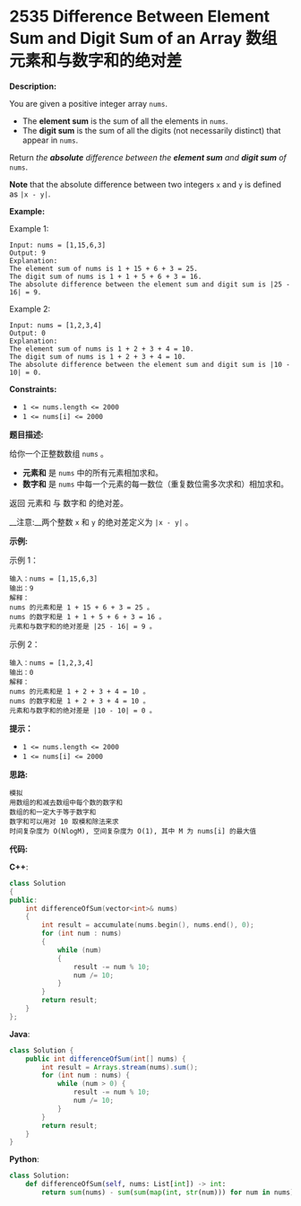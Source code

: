 # 2535 Difference Between Element Sum and Digit Sum of an Array 数组元素和与数字和的绝对差

__Description:__

You are given a positive integer array `nums`.

- The __element sum__ is the sum of all the elements in `nums`.
- The __digit sum__ is the sum of all the digits (not necessarily distinct) that appear in `nums`.

Return _the __absolute__ difference between the __element sum__ and __digit sum__ of_ `nums`.

__Note__ that the absolute difference between two integers `x` and `y` is defined as `|x - y|`.

__Example:__

Example 1:

```text
Input: nums = [1,15,6,3]
Output: 9
Explanation: 
The element sum of nums is 1 + 15 + 6 + 3 = 25.
The digit sum of nums is 1 + 1 + 5 + 6 + 3 = 16.
The absolute difference between the element sum and digit sum is |25 - 16| = 9.
```

Example 2:

```text
Input: nums = [1,2,3,4]
Output: 0
Explanation:
The element sum of nums is 1 + 2 + 3 + 4 = 10.
The digit sum of nums is 1 + 2 + 3 + 4 = 10.
The absolute difference between the element sum and digit sum is |10 - 10| = 0.
```

__Constraints:__

- `1 <= nums.length <= 2000`
- `1 <= nums[i] <= 2000`

__题目描述:__

给你一个正整数数组 `nums` 。

- __元素和__ 是 `nums` 中的所有元素相加求和。
- __数字和__ 是 `nums` 中每一个元素的每一数位（重复数位需多次求和）相加求和。

返回 元素和 与 数字和 的绝对差。

__注意:__两个整数 `x` 和 `y` 的绝对差定义为 `|x - y|` 。

__示例:__

示例 1：

```text
输入：nums = [1,15,6,3]
输出：9
解释：
nums 的元素和是 1 + 15 + 6 + 3 = 25 。
nums 的数字和是 1 + 1 + 5 + 6 + 3 = 16 。
元素和与数字和的绝对差是 |25 - 16| = 9 。
```

示例 2：

```text
输入：nums = [1,2,3,4]
输出：0
解释：
nums 的元素和是 1 + 2 + 3 + 4 = 10 。
nums 的数字和是 1 + 2 + 3 + 4 = 10 。
元素和与数字和的绝对差是 |10 - 10| = 0 。
```

__提示：__

- `1 <= nums.length <= 2000`
- `1 <= nums[i] <= 2000`

__思路:__

```text
模拟
用数组的和减去数组中每个数的数字和
数组的和一定大于等于数字和
数字和可以用对 10 取模和除法来求
时间复杂度为 O(NlogM), 空间复杂度为 O(1), 其中 M 为 nums[i] 的最大值
```

__代码:__

__C++__:

```C++
class Solution 
{
public:
    int differenceOfSum(vector<int>& nums) 
    {
        int result = accumulate(nums.begin(), nums.end(), 0);
        for (int num : nums) 
        {
            while (num) 
            {
                result -= num % 10;
                num /= 10;
            }
        }
        return result;
    }
};
```

__Java__:

```Java
class Solution {
    public int differenceOfSum(int[] nums) {
        int result = Arrays.stream(nums).sum();
        for (int num : nums) {
            while (num > 0) {
                result -= num % 10;
                num /= 10;
            }
        }
        return result;
    }
}
```

__Python__:

```Python
class Solution:
    def differenceOfSum(self, nums: List[int]) -> int:
        return sum(nums) - sum(sum(map(int, str(num))) for num in nums)
```
